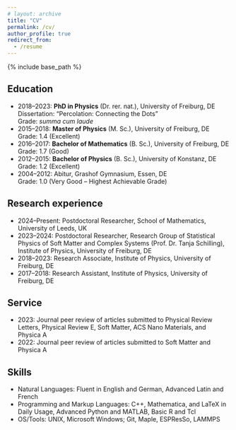 ```yaml
---
# layout: archive
title: "CV"
permalink: /cv/
author_profile: true
redirect_from:
  - /resume
---
```


{% include base_path %}

## Education
* 2018–2023: **PhD in Physics** (Dr. rer. nat.), University of Freiburg, DE  
Dissertation: “Percolation: Connecting the Dots”   
Grade: *summa cum laude*
* 2015–2018: **Master of Physics** (M. Sc.), University of Freiburg, DE  
Grade: 1.4 (Excellent)
* 2016–2017: **Bachelor of Mathematics** (B. Sc.), University of Freiburg, DE  
Grade: 1.7 (Good)
* 2012–2015: **Bachelor of Physics** (B. Sc.), University of Konstanz, DE  
Grade: 1.2 (Excellent)
* 2004–2012: Abitur, Grashof Gymnasium, Essen, DE  
Grade: 1.0 (Very Good – Highest Achievable Grade)

## Research experience
* 2024–Present: Postdoctoral Researcher, School of Mathematics, University of Leeds, UK
* 2023–2024: Postdoctoral Researcher, Research Group of Statistical Physics of Soft Matter and Complex Systems (Prof. Dr. Tanja Schilling), Institute of Physics, University of Freiburg, DE
* 2018–2023: Research Associate, Institute of Physics, University of Freiburg, DE
* 2017–2018: Research Assistant, Institute of Physics, University of Freiburg, DE


## Service

* 2023: Journal peer review of articles submitted to Physical Review Letters, Physical Review E, Soft Matter, ACS Nano Materials, and Physica A
* 2022: Journal peer review of articles submitted to Soft Matter and Physica A

  
## Skills

* Natural Languages: Fluent in English and German, Advanced Latin and French
* Programming and Markup Languages: C++, Mathematica, and LaTeX in Daily Usage, Advanced Python and MATLAB, Basic R and Tcl
* OS/Tools: UNIX, Microsoft Windows; Git, Maple, ESPResSo, LAMMPS


<!-- ## Publications
  <ul>{% for post in site.publications reversed %}
    {% include archive-single-cv.html %}
  {% endfor %}</ul>
  
## Talks
  <ul>{% for post in site.talks reversed %}
    {% include archive-single-talk-cv.html  %}
  {% endfor %}</ul>
  
## Teaching
  <ul>{% for post in site.teaching reversed %}
    {% include archive-single-cv.html %}
  {% endfor %}</ul> -->

